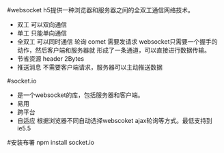 #websocket
h5提供一种浏览器和服务器之间的全双工通信网络技术。
- 双工 可以双向通信
- 单工 只能单向通信
- 全双工 可以同时通信
轮询 comet 需要发请求
websocket只需要一个握手的动作，然后客户端和服务器就
形成了一条通道，可以直接进行数据传输。
- 节省资源 header 2Bytes
- 推送消息 不需要客户端请求，服务器可以主动推送数据

#socket.io
- 是一个websocket的库，包括服务器和客户端。
- 易用
- 跨平台
- 自适应 根据浏览器不同自动选择webscoket ajax轮询等方式。最低支持到ie5.5

#安装布署
npm install socket.io

